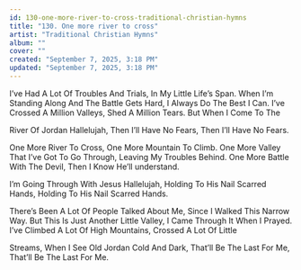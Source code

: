 ```yaml
---
id: 130-one-more-river-to-cross-traditional-christian-hymns
title: "130. One more river to cross"
artist: "Traditional Christian Hymns"
album: ""
cover: ""
created: "September 7, 2025, 3:18 PM"
updated: "September 7, 2025, 3:18 PM"
---
```


I’ve Had A Lot Of Troubles And Trials,
In My Little Life’s Span. When I’m Standing Along And The Battle Gets Hard, I Always Do The Best I Can.
I’ve Crossed A Million Valleys, Shed A Million Tears. But When I Come To The 

River Of Jordan Hallelujah, Then I’ll Have No Fears, Then I’ll Have No Fears.

One More River To Cross, One More Mountain To Climb. One More Valley That I’ve Got To Go Through, Leaving My Troubles Behind. One More Battle With The Devil, Then I Know He’ll understand.

I’m Going Through With Jesus Hallelujah, Holding To His Nail Scarred Hands, Holding To His Nail Scarred Hands.

There’s Been A Lot Of People Talked About Me, Since I Walked This Narrow Way. But This Is Just Another Little Valley, I Came Through It When I Prayed. I’ve Climbed A Lot Of High Mountains, Crossed A Lot Of Little 

Streams, When I See Old Jordan Cold And Dark, That’ll Be The Last For Me, That’ll Be The Last For Me.